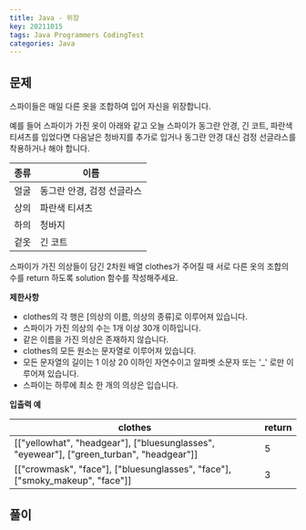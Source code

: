 ```yaml
---
title: Java - 위장
key: 20211015
tags: Java Programmers CodingTest
categories: Java
---
```


## 문제

스파이들은 매일 다른 옷을 조합하여 입어 자신을 위장합니다.  

예를 들어 스파이가 가진 옷이 아래와 같고 오늘 스파이가 동그란 안경, 긴 코트, 파란색 티셔츠를 입었다면 다음날은 청바지를 추가로 입거나 동그란 안경 대신 검정 선글라스를 착용하거나 해야 합니다.  

|종류|이름|
|--|--|
|얼굴|동그란 안경, 검정 선글라스|
|상의|파란색 티셔츠|
|하의|청바지|
|겉옷|긴 코트|

스파이가 가진 의상들이 담긴 2차원 배열 clothes가 주어질 때 서로 다른 옷의 조합의 수를 return 하도록 solution 함수를 작성해주세요.  

**제한사항**  

* clothes의 각 행은 [의상의 이름, 의상의 종류]로 이루어져 있습니다.  
* 스파이가 가진 의상의 수는 1개 이상 30개 이하입니다.  
* 같은 이름을 가진 의상은 존재하지 않습니다.  
* clothes의 모든 원소는 문자열로 이루어져 있습니다.  
* 모든 문자열의 길이는 1 이상 20 이하인 자연수이고 알파벳 소문자 또는 '_' 로만 이루어져 있습니다.  
* 스파이는 하루에 최소 한 개의 의상은 입습니다.  

**입출력 예**  

|clothes|return|
|--|--|
|[["yellowhat", "headgear"], ["bluesunglasses", "eyewear"], ["green_turban", "headgear"]]|5|
|[["crowmask", "face"], ["bluesunglasses", "face"], ["smoky_makeup", "face"]]|3|

## 풀이
~~~java
  
~~~ 
